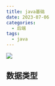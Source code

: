 ```yaml
---
title: java基础
date: 2023-07-06
categories:
  - 后端
tags:
  - java
---
```


![](https://cdn.jsdelivr.net/gh/levidc/blogImg/img/63.png)

<!-- more -->

## 数据类型
```js



```
